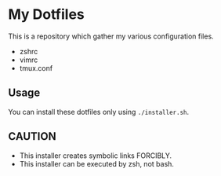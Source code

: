 # My Dotfiles
This is a repository which gather my various configuration files.
- zshrc
- vimrc
- tmux.conf

## Usage
You can install these dotfiles only using `./installer.sh`.

## **CAUTION**
- This installer creates symbolic links FORCIBLY.
- This installer can be executed by zsh, not bash.
